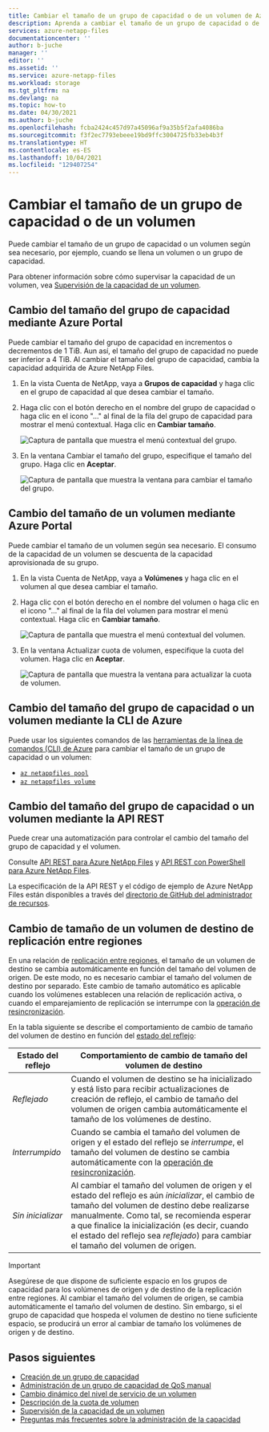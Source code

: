 ```yaml
---
title: Cambiar el tamaño de un grupo de capacidad o de un volumen de Azure NetApp Files  | Microsoft Docs
description: Aprenda a cambiar el tamaño de un grupo de capacidad o de un volumen. Al cambiar el tamaño del grupo de capacidad, cambia la capacidad adquirida de Azure NetApp Files.
services: azure-netapp-files
documentationcenter: ''
author: b-juche
manager: ''
editor: ''
ms.assetid: ''
ms.service: azure-netapp-files
ms.workload: storage
ms.tgt_pltfrm: na
ms.devlang: na
ms.topic: how-to
ms.date: 04/30/2021
ms.author: b-juche
ms.openlocfilehash: fcba2424c457d97a45096af9a35b5f2afa4086ba
ms.sourcegitcommit: f3f2ec7793ebeee19bd9ffc3004725fb33eb4b3f
ms.translationtype: HT
ms.contentlocale: es-ES
ms.lasthandoff: 10/04/2021
ms.locfileid: "129407254"
---
```

# <a name="resize-a-capacity-pool-or-a-volume"></a>Cambiar el tamaño de un grupo de capacidad o de un volumen
Puede cambiar el tamaño de un grupo de capacidad o un volumen según sea necesario, por ejemplo, cuando se llena un volumen o un grupo de capacidad. 

Para obtener información sobre cómo supervisar la capacidad de un volumen, vea [Supervisión de la capacidad de un volumen](monitor-volume-capacity.md).

## <a name="resize-the-capacity-pool-using-the-azure-portal"></a>Cambio del tamaño del grupo de capacidad mediante Azure Portal 

Puede cambiar el tamaño del grupo de capacidad en incrementos o decrementos de 1 TiB. Aun así, el tamaño del grupo de capacidad no puede ser inferior a 4 TiB. Al cambiar el tamaño del grupo de capacidad, cambia la capacidad adquirida de Azure NetApp Files.

1. En la vista Cuenta de NetApp, vaya a **Grupos de capacidad** y haga clic en el grupo de capacidad al que desea cambiar el tamaño.
2. Haga clic con el botón derecho en el nombre del grupo de capacidad o haga clic en el icono "..." al final de la fila del grupo de capacidad para mostrar el menú contextual. Haga clic en **Cambiar tamaño**. 

    ![Captura de pantalla que muestra el menú contextual del grupo.](../media/azure-netapp-files/resize-pool-context-menu.png)  

3. En la ventana Cambiar el tamaño del grupo, especifique el tamaño del grupo.  Haga clic en **Aceptar**.

    ![Captura de pantalla que muestra la ventana para cambiar el tamaño del grupo.](../media/azure-netapp-files/resize-pool-window.png) 

## <a name="resize-a-volume-using-the-azure-portal"></a>Cambio del tamaño de un volumen mediante Azure Portal

Puede cambiar el tamaño de un volumen según sea necesario. El consumo de la capacidad de un volumen se descuenta de la capacidad aprovisionada de su grupo.

1. En la vista Cuenta de NetApp, vaya a **Volúmenes** y haga clic en el volumen al que desea cambiar el tamaño.
2. Haga clic con el botón derecho en el nombre del volumen o haga clic en el icono "..." al final de la fila del volumen para mostrar el menú contextual. Haga clic en **Cambiar tamaño**.

    ![Captura de pantalla que muestra el menú contextual del volumen.](../media/azure-netapp-files/resize-volume-context-menu.png) 
    
3. En la ventana Actualizar cuota de volumen, especifique la cuota del volumen. Haga clic en **Aceptar**.   

    ![Captura de pantalla que muestra la ventana para actualizar la cuota de volumen.](../media/azure-netapp-files/resize-volume-quota-window.png) 

## <a name="resizing-the-capacity-pool-or-a-volume-using-azure-cli"></a>Cambio del tamaño del grupo de capacidad o un volumen mediante la CLI de Azure  

Puede usar los siguientes comandos de las [herramientas de la línea de comandos (CLI) de Azure](azure-netapp-files-sdk-cli.md) para cambiar el tamaño de un grupo de capacidad o un volumen:

* [`az netappfiles pool`](/cli/azure/netappfiles/pool?preserve-view=true&view=azure-cli-latest)
* [`az netappfiles volume`](/cli/azure/netappfiles/volume?preserve-view=true&view=azure-cli-latest)

## <a name="resizing-the-capacity-pool-or-a-volume-using-rest-api"></a>Cambio del tamaño del grupo de capacidad o un volumen mediante la API REST

Puede crear una automatización para controlar el cambio del tamaño del grupo de capacidad y el volumen.   

Consulte [API REST para Azure NetApp Files](azure-netapp-files-develop-with-rest-api.md) y [API REST con PowerShell para Azure NetApp Files](develop-rest-api-powershell.md). 

La especificación de la API REST y el código de ejemplo de Azure NetApp Files están disponibles a través del [directorio de GitHub del administrador de recursos](https://github.com/Azure/azure-rest-api-specs/tree/master/specification/netapp/resource-manager/Microsoft.NetApp/stable). 

## <a name="resize-a-cross-region-replication-destination-volume"></a>Cambio de tamaño de un volumen de destino de replicación entre regiones 

En una relación de [replicación entre regiones](cross-region-replication-introduction.md), el tamaño de un volumen de destino se cambia automáticamente en función del tamaño del volumen de origen. De este modo, no es necesario cambiar el tamaño del volumen de destino por separado. Este cambio de tamaño automático es aplicable cuando los volúmenes establecen una relación de replicación activa, o cuando el emparejamiento de replicación se interrumpe con la [operación de resincronización](cross-region-replication-manage-disaster-recovery.md#resync-replication). 

En la tabla siguiente se describe el comportamiento de cambio de tamaño del volumen de destino en función del [estado del reflejo](cross-region-replication-display-health-status.md):

|  Estado del reflejo  | Comportamiento de cambio de tamaño del volumen de destino |
|-|-|
| *Reflejado* | Cuando el volumen de destino se ha inicializado y está listo para recibir actualizaciones de creación de reflejo, el cambio de tamaño del volumen de origen cambia automáticamente el tamaño de los volúmenes de destino. |
| *Interrumpido* | Cuando se cambia el tamaño del volumen de origen y el estado del reflejo se *interrumpe*, el tamaño del volumen de destino se cambia automáticamente con la [operación de resincronización](cross-region-replication-manage-disaster-recovery.md#resync-replication).  |
| *Sin inicializar* | Al cambiar el tamaño del volumen de origen y el estado del reflejo es aún *inicializar*, el cambio de tamaño del volumen de destino debe realizarse manualmente. Como tal, se recomienda esperar a que finalice la inicialización (es decir, cuando el estado del reflejo sea *reflejado*) para cambiar el tamaño del volumen de origen. | 

> [!IMPORTANT]
> Asegúrese de que dispone de suficiente espacio en los grupos de capacidad para los volúmenes de origen y de destino de la replicación entre regiones. Al cambiar el tamaño del volumen de origen, se cambia automáticamente el tamaño del volumen de destino. Sin embargo, si el grupo de capacidad que hospeda el volumen de destino no tiene suficiente espacio, se producirá un error al cambiar de tamaño los volúmenes de origen y de destino.

## <a name="next-steps"></a>Pasos siguientes

- [Creación de un grupo de capacidad](azure-netapp-files-set-up-capacity-pool.md)
- [Administración de un grupo de capacidad de QoS manual](manage-manual-qos-capacity-pool.md)
- [Cambio dinámico del nivel de servicio de un volumen](dynamic-change-volume-service-level.md) 
- [Descripción de la cuota de volumen](volume-quota-introduction.md)
- [Supervisión de la capacidad de un volumen](monitor-volume-capacity.md)
- [Preguntas más frecuentes sobre la administración de la capacidad](azure-netapp-files-faqs.md#capacity-management-faqs)
